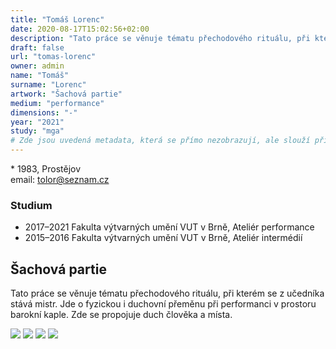 ```yaml
---
title: "Tomáš Lorenc"
date: 2020-08-17T15:02:56+02:00
description: "Tato práce se věnuje tématu přechodového rituálu, při kterém se z učedníka stává mistr."
draft: false
url: "tomas-lorenc"
owner: admin
name: "Tomáš"
surname: "Lorenc"
artwork: "Šachová partie"
medium: "performance"
dimensions: "-"
year: "2021"
study: "mga"
# Zde jsou uvedená metadata, která se přímo nezobrazují, ale slouží při generování webu - tagů pro Facebook a Twitter, atd.
---
```


\* 1983, Prostějov  
email: tolor@seznam.cz

### Studium
* 2017–2021 Fakulta výtvarných umění VUT v Brně, Ateliér performance
* 2015–2016 Fakulta výtvarných umění VUT v Brně, Ateliér intermédií

## Šachová partie

Tato práce se věnuje tématu přechodového rituálu, při kterém se z učedníka stává mistr.
Jde o fyzickou i duchovní přeměnu při performanci v prostoru barokní kaple.
Zde se propojuje duch člověka a místa.

![](/2021/lorenc/1.jpg)
![](/2021/lorenc/2.jpg)
![](/2021/lorenc/3.jpg)
![](/2021/lorenc/4.jpg)
